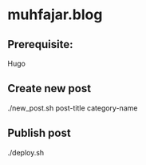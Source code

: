 # muhfajar.blog

## Prerequisite:
Hugo

## Create new post
./new_post.sh post-title category-name

## Publish post
./deploy.sh
